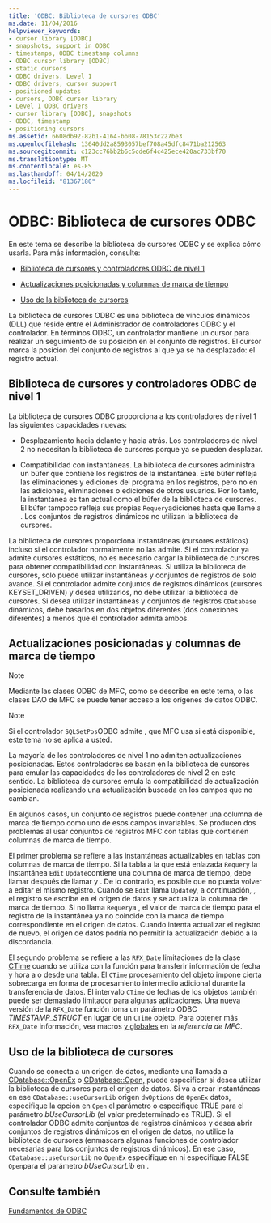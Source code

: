 ```yaml
---
title: 'ODBC: Biblioteca de cursores ODBC'
ms.date: 11/04/2016
helpviewer_keywords:
- cursor library [ODBC]
- snapshots, support in ODBC
- timestamps, ODBC timestamp columns
- ODBC cursor library [ODBC]
- static cursors
- ODBC drivers, Level 1
- ODBC drivers, cursor support
- positioned updates
- cursors, ODBC cursor library
- Level 1 ODBC drivers
- cursor library [ODBC], snapshots
- ODBC, timestamp
- positioning cursors
ms.assetid: 6608db92-82b1-4164-bb08-78153c227be3
ms.openlocfilehash: 13640dd2a8593057bef708a45dfc8471ba212563
ms.sourcegitcommit: c123cc76bb2b6c5cde6f4c425ece420ac733bf70
ms.translationtype: MT
ms.contentlocale: es-ES
ms.lasthandoff: 04/14/2020
ms.locfileid: "81367180"
---
```

# <a name="odbc-the-odbc-cursor-library"></a>ODBC: Biblioteca de cursores ODBC

En este tema se describe la biblioteca de cursores ODBC y se explica cómo usarla. Para más información, consulte:

- [Biblioteca de cursores y controladores ODBC de nivel 1](#_core_the_cursor_library_and_level_1_odbc_drivers)

- [Actualizaciones posicionadas y columnas de marca de tiempo](#_core_positioned_updates_and_timestamp_columns)

- [Uso de la biblioteca de cursores](#_core_using_the_cursor_library)

La biblioteca de cursores ODBC es una biblioteca de vínculos dinámicos (DLL) que reside entre el Administrador de controladores ODBC y el controlador. En términos ODBC, un controlador mantiene un cursor para realizar un seguimiento de su posición en el conjunto de registros. El cursor marca la posición del conjunto de registros al que ya se ha desplazado: el registro actual.

## <a name="cursor-library-and-level-1-odbc-drivers"></a><a name="_core_the_cursor_library_and_level_1_odbc_drivers"></a>Biblioteca de cursores y controladores ODBC de nivel 1

La biblioteca de cursores ODBC proporciona a los controladores de nivel 1 las siguientes capacidades nuevas:

- Desplazamiento hacia delante y hacia atrás. Los controladores de nivel 2 no necesitan la biblioteca de cursores porque ya se pueden desplazar.

- Compatibilidad con instantáneas. La biblioteca de cursores administra un búfer que contiene los registros de la instantánea. Este búfer refleja las eliminaciones y ediciones del programa en los registros, pero no en las adiciones, eliminaciones o ediciones de otros usuarios. Por lo tanto, la instantánea es tan actual como el búfer de la biblioteca de cursores. El búfer tampoco refleja sus propias `Requery`adiciones hasta que llame a . Los conjuntos de registros dinámicos no utilizan la biblioteca de cursores.

La biblioteca de cursores proporciona instantáneas (cursores estáticos) incluso si el controlador normalmente no las admite. Si el controlador ya admite cursores estáticos, no es necesario cargar la biblioteca de cursores para obtener compatibilidad con instantáneas. Si utiliza la biblioteca de cursores, solo puede utilizar instantáneas y conjuntos de registros de solo avance. Si el controlador admite conjuntos de registros dinámicos (cursores KEYSET_DRIVEN) y desea utilizarlos, no debe utilizar la biblioteca de cursores. Si desea utilizar instantáneas y conjuntos de registros `CDatabase` dinámicos, debe basarlos en dos objetos diferentes (dos conexiones diferentes) a menos que el controlador admita ambos.

## <a name="positioned-updates-and-timestamp-columns"></a><a name="_core_positioned_updates_and_timestamp_columns"></a>Actualizaciones posicionadas y columnas de marca de tiempo

> [!NOTE]
> Mediante las clases ODBC de MFC, como se describe en este tema, o las clases DAO de MFC se puede tener acceso a los orígenes de datos ODBC.

> [!NOTE]
> Si el controlador `SQLSetPos`ODBC admite , que MFC usa si está disponible, este tema no se aplica a usted.

La mayoría de los controladores de nivel 1 no admiten actualizaciones posicionadas. Estos controladores se basan en la biblioteca de cursores para emular las capacidades de los controladores de nivel 2 en este sentido. La biblioteca de cursores emula la compatibilidad de actualización posicionada realizando una actualización buscada en los campos que no cambian.

En algunos casos, un conjunto de registros puede contener una columna de marca de tiempo como uno de esos campos invariables. Se producen dos problemas al usar conjuntos de registros MFC con tablas que contienen columnas de marca de tiempo.

El primer problema se refiere a las instantáneas actualizables en tablas con columnas de marca de tiempo. Si la tabla a la que está enlazada `Requery` la instantánea `Edit` `Update`contiene una columna de marca de tiempo, debe llamar después de llamar y . De lo contrario, es posible que no pueda volver a editar el mismo registro. Cuando se `Edit` llama `Update`y, a continuación, , el registro se escribe en el origen de datos y se actualiza la columna de marca de tiempo. Si no llama `Requery`a , el valor de marca de tiempo para el registro de la instantánea ya no coincide con la marca de tiempo correspondiente en el origen de datos. Cuando intenta actualizar el registro de nuevo, el origen de datos podría no permitir la actualización debido a la discordancia.

El segundo problema se refiere a las `RFX_Date` limitaciones de la clase [CTime](../../atl-mfc-shared/reference/ctime-class.md) cuando se utiliza con la función para transferir información de fecha y hora a o desde una tabla. El `CTime` procesamiento del objeto impone cierta sobrecarga en forma de procesamiento intermedio adicional durante la transferencia de datos. El intervalo `CTime` de fechas de los objetos también puede ser demasiado limitador para algunas aplicaciones. Una nueva versión de la `RFX_Date` función toma un parámetro ODBC *TIMESTAMP_STRUCT* en lugar de un `CTime` objeto. Para obtener más `RFX_Date` información, vea macros [y globales](../../mfc/reference/mfc-macros-and-globals.md) en la *referencia de MFC*.

## <a name="using-the-cursor-library"></a><a name="_core_using_the_cursor_library"></a>Uso de la biblioteca de cursores

Cuando se conecta a un origen de datos, mediante una llamada a [CDatabase::OpenEx](../../mfc/reference/cdatabase-class.md#openex) o [CDatabase::Open,](../../mfc/reference/cdatabase-class.md#open) puede especificar si desea utilizar la biblioteca de cursores para el origen de datos. Si va a crear instantáneas en ese `CDatabase::useCursorLib` origen `dwOptions` de `OpenEx` datos, especifique la opción en `Open` el parámetro o especifique TRUE para el parámetro *bUseCursorLib* (el valor predeterminado es TRUE). Si el controlador ODBC admite conjuntos de registros dinámicos y desea abrir conjuntos de registros dinámicos en el origen de datos, no utilice la biblioteca de cursores (enmascara algunas funciones de controlador necesarias para los conjuntos de registros dinámicos). En ese caso, `CDatabase::useCursorLib` no `OpenEx` especifique en ni especifique FALSE `Open`para el parámetro *bUseCursorLib* en .

## <a name="see-also"></a>Consulte también

[Fundamentos de ODBC](../../data/odbc/odbc-basics.md)
